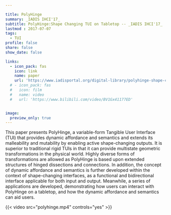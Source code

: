 ```yaml
---

title: PolyHinge
summary: _IADIS IHCI'17_
subtitle: PolyHinge:Shape Changing TUI on Tabletop -- _IADIS IHCI'17_
lastmod : 2017-07-07
tags:
  - TUI
profile: false
share: false
show_date: false

links:
  - icon_pack: fas
    icon: link
    name: paper
    url: 'https://www.iadisportal.org/digital-library/polyhinge-shape-changing-tui-on-tabletop'
  # - icon_pack: fas
  #   icon: film
  #   name: video
  #   url: 'https://www.bilibili.com/video/BV1Gx41177ED'


image: 
  preview_only: true
---
```

This paper presents PolyHinge, a variable-form Tangible User Interface (TUI) that provides dynamic affordance and semantics and extends its malleability and mutability by enabling active shape-changing outputs. It is superior to traditional rigid TUIs in that it can provide multistate geometric transformations in the physical world. Highly diverse forms of transformations are allowed as PolyHinge is based upon extended structures of hinged dissections and connections. In addition, the concept of dynamic affordance and semantics is further developed within the context of shape-changing interfaces, as a functional and bidirectional interface applicable for both input and output. Meanwhile, a series of applications are developed, demonstrating how users can interact with PolyHinge on a tabletop, and how the dynamic affordance and semantics can aid users.

{{< video src="polyhinge.mp4" controls="yes" >}}